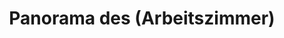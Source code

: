 ---
layout: /panorama.ect
project: '/web/projects/private/the-alchimist'
image: 'http://hub.acherno.com/svn/alhimika/Site/Panorami/Trayan_Ivan_Vaov_Kabinet_Panorama_01_N.jpg'
title: 'Panorama des (Arbeitszimmer)'
sitemap: false
---